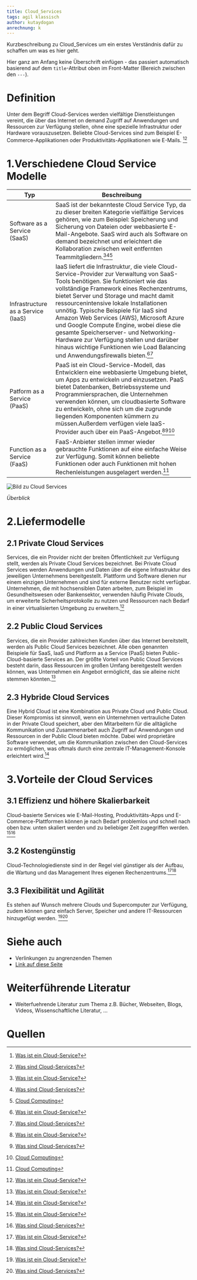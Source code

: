 ```yaml
---
title: Cloud_Services
tags: agil klassisch
author: kutaydogan
anrechnung: k
---
```


Kurzbeschreibung zu Cloud_Services um ein erstes Verständnis dafür zu schaffen um was es hier geht.

Hier ganz am Anfang keine Überschrift einfügen - das passiert automatisch basierend auf dem `title`-Attribut
oben im Front-Matter (Bereich zwischen den `---`).

# Definition

Unter dem Begriff Cloud-Services werden vielfältige Dienstleistungen vereint, die über das Internet on demand Zugriff auf Anwendungen und Ressourcen zur Verfügung stellen, ohne eine spezielle Infrastruktur oder Hardware vorauszusetzen. Beliebte Cloud-Services sind zum Beispiel E-Commerce-Applikationen oder Produktivitäts-Applikationen wie E-Mails. [^1][^2]

# 1.Verschiedene Cloud Service Modelle

| Typ                          | Beschreibung   |
| ---------------------------- | -------------- |
| Software as a Service (SaaS) | SaaS ist der bekannteste Cloud Service Typ, da zu dieser breiten Kategorie vielfältige Services gehören, wie zum Beispiel: Speicherung und Sicherung von Dateien oder webbasierte E-Mail-Angebote. SaaS wird auch als Software on demand bezeichnet und erleichtert die Kollaboration zwischen weit entfernten Teammitgliedern.[^1][^2][^3]   |
| Infrastructure as a Service (IaaS)| IaaS liefert die Infrastruktur, die viele Cloud-Service-Provider zur Verwaltung von SaaS-Tools benötigen. Sie funktioniert wie das vollständige Framework eines Rechenzentrums, bietet Server und Storage und macht damit ressourcenintensive lokale Installationen unnötig. Typische Beispiele für IaaS sind Amazon Web Services (AWS), Microsoft Azure und Google Compute Engine, wobei diese die gesamte Speicherserver- und Networking-Hardware zur Verfügung stellen und darüber hinaus wichtige Funktionen wie Load Balancing und Anwendungsfirewalls bieten.[^1][^2] |
| Patform as a Service (PaaS)       |PaaS ist ein Cloud-Service-Modell, das Entwicklern eine webbasierte Umgebung bietet, um Apps zu entwickeln und einzusetzen. PaaS bietet Datenbanken, Betriebssysteme und Programmiersprachen, die Unternehmen verwenden können, um cloudbasierte Software zu entwickeln, ohne sich um die zugrunde liegenden Komponenten kümmern zu müssen.Außerdem verfügen viele IaaS-Provider auch über ein PaaS-Angebot.[^1][^2][^3] |
| Function as a Service (FaaS)      | FaaS-Anbieter stellen immer wieder gebrauchte Funktionen auf eine einfache Weise zur Verfügung. Somit können beliebte Funktionen oder auch Funktionen mit hohen Rechenleistungen ausgelagert werden.[^3]|

![Bild zu Cloud Services](Cloud_Services/Cloud_Varianten)

*Überblick*


# 2.Liefermodelle 

## 2.1 Private Cloud Services
Services, die ein Provider nicht der breiten Öffentlichkeit zur Verfügung stellt, werden als Private Cloud Services bezeichnet. Bei Private Cloud Services werden Anwendungen und Daten über die eigene Infrastruktur des jeweiligen Unternehmens bereitgestellt. Plattform und Software dienen nur einem einzigen Unternehmen und sind für externe Benutzer nicht verfügbar. Unternehmen, die mit hochsensiblen Daten arbeiten, zum Beispiel im Gesundheitswesen oder Bankensektor, verwenden häufig Private Clouds, um erweiterte Sicherheitsprotokolle zu nutzen und Ressourcen nach Bedarf in einer virtualisierten Umgebung zu erweitern.[^1]

## 2.2 Public Cloud Services
Services, die ein Provider zahlreichen Kunden über das Internet bereitstellt, werden als Public Cloud Services bezeichnet. Alle oben genannten Beispiele für SaaS, IaaS und Platform as a Service (PaaS) bieten Public-Cloud-basierte Services an. Der größte Vorteil von Public Cloud Services besteht darin, dass Ressourcen im großen Umfang bereitgestellt werden können, was Unternehmen ein Angebot ermöglicht, das sie alleine nicht stemmen könnten.[^1]

## 2.3 Hybride Cloud Services
Eine Hybrid Cloud ist eine Kombination aus Private Cloud und Public Cloud. Dieser Kompromiss ist sinnvoll, wenn ein Unternehmen vertrauliche Daten in der Private Cloud speichert, aber den Mitarbeitern für die alltägliche Kommunikation und Zusammenarbeit auch Zugriff auf Anwendungen und Ressourcen in der Public Cloud bieten möchte. Dabei wird proprietäre Software verwendet, um die Kommunikation zwischen den Cloud-Services zu ermöglichen, was oftmals durch eine zentrale IT-Management-Konsole erleichtert wird.[^1]

# 3.Vorteile der Cloud Services
## 3.1 Effizienz und höhere Skalierbarkeit
Cloud-basierte Services wie E-Mail-Hosting, Produktivitäts-Apps und E-Commerce-Plattformen können je nach Bedarf problemlos und schnell nach oben bzw. unten skaliert werden und zu beliebiger Zeit zugegriffen werden. [^1][^2]

## 3.2 Kostengünstig
Cloud-Technologiedienste sind in der Regel viel günstiger als der Aufbau, die Wartung und das Management Ihres eigenen Rechenzentrums.[^1][^2]

## 3.3 Flexibilität und Agilität
Es stehen auf Wunsch mehrere Clouds und Supercomputer zur Verfügung, zudem können ganz einfach Server, Speicher und andere IT-Ressourcen hinzugefügt werden. [^1][^2]


# Siehe auch

* Verlinkungen zu angrenzenden Themen
* [Link auf diese Seite](https://github.com/kutaydogan/ManagingProjectsSuccessfully.github.io/blob/main/kb/Cloud_Services.md)

# Weiterführende Literatur

* Weiterfuehrende Literatur zum Thema z.B. Bücher, Webseiten, Blogs, Videos, Wissenschaftliche Literatur, ...

# Quellen

[^1]: [Was ist ein Cloud-Service?](https://www.citrix.com/de-de/solutions/digital-workspace/what-is-a-cloud-service.html)
[^2]: [Was sind Cloud-Services?](https://www.rackspace.com/de-de/library/what-are-cloud-services)
[^3]: [Cloud Computing](https://de.wikipedia.org/wiki/Cloud_Computing)
[^4]: [Advanced Formatting Syntax for GitHub flavored Markdown](https://docs.github.com/en/github/writing-on-github/working-with-advanced-formatting/organizing-information-with-tables)

